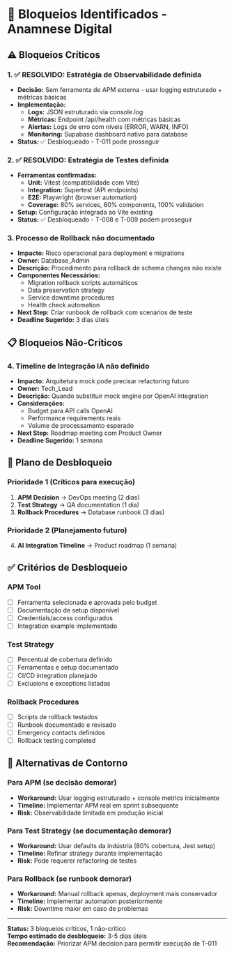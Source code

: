 # 🚫 Bloqueios Identificados - Anamnese Digital

## ⚠️ Bloqueios Críticos

### 1. ✅ RESOLVIDO: Estratégia de Observabilidade definida
- **Decisão:** Sem ferramenta de APM externa - usar logging estruturado + métricas básicas
- **Implementação:**
  - **Logs:** JSON estruturado via console.log
  - **Métricas:** Endpoint /api/health com métricas básicas
  - **Alertas:** Logs de erro com níveis (ERROR, WARN, INFO)
  - **Monitoring:** Supabase dashboard nativo para database
- **Status:** ✅ Desbloqueado - T-011 pode prosseguir

### 2. ✅ RESOLVIDO: Estratégia de Testes definida
- **Ferramentas confirmadas:**
  - **Unit:** Vitest (compatibilidade com Vite)
  - **Integration:** Supertest (API endpoints) 
  - **E2E:** Playwright (browser automation)
  - **Coverage:** 80% services, 60% components, 100% validation
- **Setup:** Configuração integrada ao Vite existing
- **Status:** ✅ Desbloqueado - T-008 e T-009 podem prosseguir

### 3. Processo de Rollback não documentado
- **Impacto:** Risco operacional para deployment e migrations
- **Owner:** Database_Admin  
- **Descrição:** Procedimento para rollback de schema changes não existe
- **Componentes Necessários:**
  - Migration rollback scripts automáticos
  - Data preservation strategy
  - Service downtime procedures
  - Health check automation
- **Next Step:** Criar runbook de rollback com scenarios de teste
- **Deadline Sugerido:** 3 dias úteis

## 📋 Bloqueios Não-Críticos

### 4. Timeline de Integração IA não definido
- **Impacto:** Arquitetura mock pode precisar refactoring futuro
- **Owner:** Tech_Lead
- **Descrição:** Quando substituir mock engine por OpenAI integration
- **Considerações:**
  - Budget para API calls OpenAI
  - Performance requirements reais
  - Volume de processamento esperado
- **Next Step:** Roadmap meeting com Product Owner
- **Deadline Sugerido:** 1 semana

## 🎯 Plano de Desbloqueio

### Prioridade 1 (Críticos para execução)
1. **APM Decision** → DevOps meeting (2 dias)
2. **Test Strategy** → QA documentation (1 dia)  
3. **Rollback Procedures** → Database runbook (3 dias)

### Prioridade 2 (Planejamento futuro)
4. **AI Integration Timeline** → Product roadmap (1 semana)

## ✅ Critérios de Desbloqueio

### APM Tool
- [ ] Ferramenta selecionada e aprovada pelo budget
- [ ] Documentação de setup disponível
- [ ] Credentials/access configurados
- [ ] Integration example implementado

### Test Strategy  
- [ ] Percentual de cobertura definido
- [ ] Ferramentas e setup documentado
- [ ] CI/CD integration planejado
- [ ] Exclusions e exceptions listadas

### Rollback Procedures
- [ ] Scripts de rollback testados
- [ ] Runbook documentado e revisado
- [ ] Emergency contacts definidos
- [ ] Rollback testing completed

## 🚨 Alternativas de Contorno

### Para APM (se decisão demorar)
- **Workaround:** Usar logging estruturado + console metrics inicialmente
- **Timeline:** Implementar APM real em sprint subsequente
- **Risk:** Observabilidade limitada em produção inicial

### Para Test Strategy (se documentação demorar)  
- **Workaround:** Usar defaults da indústria (80% cobertura, Jest setup)
- **Timeline:** Refinar strategy durante implementação
- **Risk:** Pode requerer refactoring de testes

### Para Rollback (se runbook demorar)
- **Workaround:** Manual rollback apenas, deployment mais conservador
- **Timeline:** Implementar automation posteriormente  
- **Risk:** Downtime maior em caso de problemas

---
**Status:** 3 bloqueios críticos, 1 não-crítico  
**Tempo estimado de desbloqueio:** 3-5 dias úteis  
**Recomendação:** Priorizar APM decision para permitir execução de T-011